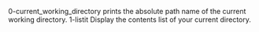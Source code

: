 0-current_working_directory prints the absolute path name of the current working directory.
1-listit Display the contents list of your current directory.
